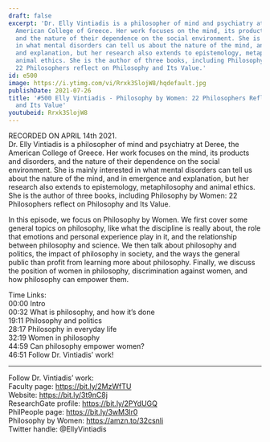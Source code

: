 ```yaml
---
draft: false
excerpt: 'Dr. Elly Vintiadis is a philosopher of mind and psychiatry at Deree, the
  American College of Greece. Her work focuses on the mind, its products and disorders,
  and the nature of their dependence on the social environment. She is mainly interested
  in what mental disorders can tell us about the nature of the mind, and in emergence
  and explanation, but her research also extends to epistemology, metaphilosophy and
  animal ethics. She is the author of three books, including Philosophy by Women:
  22 Philosophers reflect on Philosophy and Its Value.'
id: e500
image: https://i.ytimg.com/vi/Rrxk3SlojW8/hqdefault.jpg
publishDate: 2021-07-26
title: '#500 Elly Vintiadis - Philosophy by Women: 22 Philosophers Reflect on Philosophy
  and Its Value'
youtubeid: Rrxk3SlojW8
---
```

RECORDED ON APRIL 14th 2021.  
Dr. Elly Vintiadis is a philosopher of mind and psychiatry at Deree, the American College of Greece. Her work focuses on the mind, its products and disorders, and the nature of their dependence on the social environment. She is mainly interested in what mental disorders can tell us about the nature of the mind, and in emergence and explanation, but her research also extends to epistemology, metaphilosophy and animal ethics. She is the author of three books, including Philosophy by Women: 22 Philosophers reflect on Philosophy and Its Value.

In this episode, we focus on Philosophy by Women. We first cover some general topics on philosophy, like what the discipline is really about, the role that emotions and personal experience play in it, and the relationship between philosophy and science. We then talk about philosophy and politics, the impact of philosophy in society, and the ways the general public than profit from learning more about philosophy. Finally, we discuss the position of women in philosophy, discrimination against women, and how philosophy can empower them.

Time Links:  
00:00 Intro  
00:32  What is philosophy, and how it’s done  
19:11  Philosophy and politics  
28:17  Philosophy in everyday life  
32:19  Women in philosophy  
44:59  Can philosophy empower women?  
46:51  Follow Dr. Vintiadis’ work!

---

Follow Dr. Vintiadis’ work:  
Faculty page: https://bit.ly/2MzWfTU  
Website: https://bit.ly/3t9nC8j  
ResearchGate profile: https://bit.ly/2PYdUGQ  
PhilPeople page: https://bit.ly/3wM3lr0  
Philosophy by Women: https://amzn.to/32csnli  
Twitter handle: @EllyVintiadis
